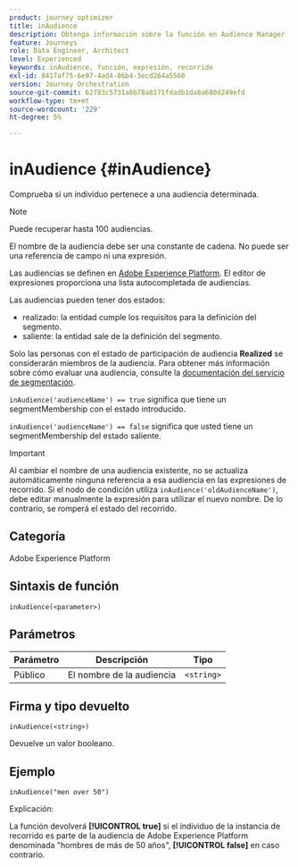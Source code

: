 ```yaml
---
product: journey optimizer
title: inAudience
description: Obtenga información sobre la función en Audience Manager
feature: Journeys
role: Data Engineer, Architect
level: Experienced
keywords: inAudience, función, expresión, recorrido
exl-id: 8417af75-6e97-4ad4-86b4-3ecd264a5560
version: Journey Orchestration
source-git-commit: 62783c5731a8b78a8171fdadb1da8a680d249efd
workflow-type: tm+mt
source-wordcount: '229'
ht-degree: 5%

---
```


# inAudience {#inAudience}

Comprueba si un individuo pertenece a una audiencia determinada.

>[!NOTE]
>
>Puede recuperar hasta 100 audiencias.

El nombre de la audiencia debe ser una constante de cadena. No puede ser una referencia de campo ni una expresión.

Las audiencias se definen en [Adobe Experience Platform](https://platform.adobe.com/audience/overview). El editor de expresiones proporciona una lista autocompletada de audiencias.

Las audiencias pueden tener dos estados:

* realizado: la entidad cumple los requisitos para la definición del segmento.
* saliente: la entidad sale de la definición del segmento.

Solo las personas con el estado de participación de audiencia **Realized** se considerarán miembros de la audiencia. Para obtener más información sobre cómo evaluar una audiencia, consulte la [documentación del servicio de segmentación](https://experienceleague.adobe.com/docs/experience-platform/segmentation/tutorials/evaluate-a-segment.html?lang=es#interpret-segment-results).

`inAudience('audienceName') == true` significa que tiene un segmentMembership con el estado introducido.

`inAudience('audienceName') == false` significa que usted tiene un segmentMembership del estado saliente.


>[!IMPORTANT]
>
>Al cambiar el nombre de una audiencia existente, no se actualiza automáticamente ninguna referencia a esa audiencia en las expresiones de recorrido. Si el nodo de condición utiliza `inAudience('oldAudienceName')`, debe editar manualmente la expresión para utilizar el nuevo nombre. De lo contrario, se romperá el estado del recorrido.

## Categoría

Adobe Experience Platform

## Sintaxis de función

`inAudience(<parameter>)`

## Parámetros

| Parámetro | Descripción | Tipo |
|--- |--- |--- |
| Público | El nombre de la audiencia | `<string>` |

## Firma y tipo devuelto

`inAudience(<string>)`

Devuelve un valor booleano.

## Ejemplo

`inAudience("men over 50")`

Explicación:

La función devolverá **[!UICONTROL true]** si el individuo de la instancia de recorrido es parte de la audiencia de Adobe Experience Platform denominada &quot;hombres de más de 50 años&quot;, **[!UICONTROL false]** en caso contrario.

